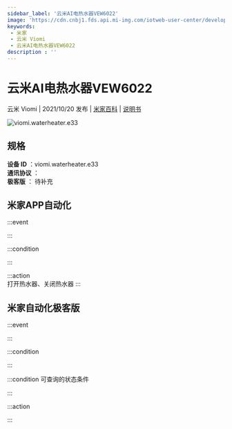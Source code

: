 ```yaml
---
sidebar_label: '云米AI电热水器VEW6022'
image: 'https://cdn.cnbj1.fds.api.mi-img.com/iotweb-user-center/developer_16790479552076v168zKu.png?GalaxyAccessKeyId=AKVGLQWBOVIRQ3XLEW&Expires=9223372036854775807&Signature=V++k0xOx1+6E5HeFtjFzpmiKoN0='
keywords: 
 - 米家
 - 云米 Viomi
 - 云米AI电热水器VEW6022
description : ''
---
```

# 云米AI电热水器VEW6022

云米 Viomi | 2021/10/20 发布 | [米家百科](https://home.mi.com/webapp/content/baike/product/index.html?model=viomi.waterheater.e33) | [说明书](https://home.mi.com/views/introduction.html?model=viomi.waterheater.e33&region=cn)

![viomi.waterheater.e33](https://cdn.cnbj1.fds.api.mi-img.com/iotweb-user-center/developer_16790479552076v168zKu.png?GalaxyAccessKeyId=AKVGLQWBOVIRQ3XLEW&Expires=9223372036854775807&Signature=V++k0xOx1+6E5HeFtjFzpmiKoN0=)

## 规格  
> 
**设备 ID** ：viomi.waterheater.e33  
**通讯协议** ：  
**极客版**  ： 待补充 


## 米家APP自动化  

:::event  

:::

:::condition  

:::

:::action   
打开热水器、关闭热水器
:::

## 米家自动化极客版  

:::event  

:::

:::condition  

:::

:::condition 可查询的状态条件  

:::

:::action  

:::

        
